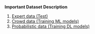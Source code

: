 **Important Dataset Description**
1. [Expert data (Test)](https://github.com/MaastrichtU-IDS/OptimAL/blob/master/labeling/data/expert/expert_resolved_all.csv)
2. [Crowd data (Training ML models)](https://github.com/MaastrichtU-IDS/OptimAL/blob/master/labeling/data/crowd/crowd_all.csv)
3. [Probabilistic data (Training DL models)](https://github.com/MaastrichtU-IDS/OptimAL/blob/master/labeling/data/output/train_data.csv)
